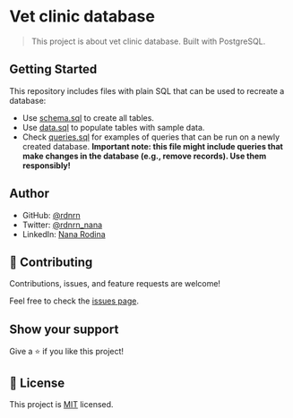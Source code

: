 # Vet clinic database

> This project is about vet clinic database. Built with PostgreSQL.

## Getting Started

This repository includes files with plain SQL that can be used to recreate a database:

- Use [schema.sql](./schema.sql) to create all tables.
- Use [data.sql](./data.sql) to populate tables with sample data.
- Check [queries.sql](./queries.sql) for examples of queries that can be run on a newly created database. **Important note: this file might include queries that make changes in the database (e.g., remove records). Use them responsibly!**

## Author

- GitHub: [@rdnrn](https://github.com/rdnrn)
- Twitter: [@rdnrn_nana](https://twitter.com/rdnrn_nana)
- LinkedIn: [Nana Rodina](https://www.linkedin.com/in/rdnrn/)

## 🤝 Contributing

Contributions, issues, and feature requests are welcome!

Feel free to check the [issues page](https://github.com/rdnrn/vet-clinic-db-sql/issues).

## Show your support

Give a ⭐️ if you like this project!

## 📝 License

This project is [MIT](./MIT.md) licensed.

